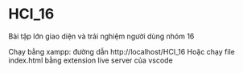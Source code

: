# HCI_16
Bài tập lớn giao diện và trải nghiệm người dùng nhóm 16

Chạy bằng xampp: đường dẫn http://localhost/HCI_16
Hoặc chạy file index.html bằng extension live server của vscode